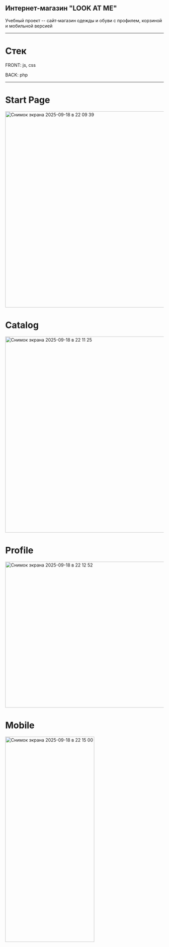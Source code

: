 ## Интернет-магазин "LOOK AT ME"

Учебный проект -- сайт-магазин одежды и обуви с профилем, корзиной и мобильной версией

---

# Стек 
  FRONT: js, css 
  
  BACK: php

---

# Start Page 

<img width="822" height="621" alt="Снимок экрана 2025-09-18 в 22 09 39" src="https://github.com/user-attachments/assets/aff2c3ee-2587-4b59-b92c-a8c885d918e4" />

# Catalog

<img width="822" height="621" alt="Снимок экрана 2025-09-18 в 22 11 25" src="https://github.com/user-attachments/assets/3702f73e-d0e9-44b0-86ac-8cd2c77e4f48" />

# Profile 

<img width="822" height="462" alt="Снимок экрана 2025-09-18 в 22 12 52" src="https://github.com/user-attachments/assets/34a6df2d-472f-4f61-b55c-03ba70788b33" />

# Mobile

<img width="283" height="650" alt="Снимок экрана 2025-09-18 в 22 15 00" src="https://github.com/user-attachments/assets/813e1713-122d-460c-8cc6-9ea94b9efdca" />

